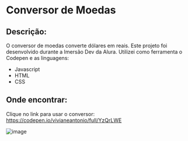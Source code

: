 # Conversor de Moedas

## Descrição:
O conversor de moedas converte dólares em reais.
Este projeto foi desenvolvido durante a Imersão Dev da Alura. Utilizei como ferramenta o Codepen e as linguagens:
- Javascript
- HTML
- CSS

## Onde encontrar:
Clique no link para usar o conversor: 
https://codepen.io/vivianeantonio/full/YzQrLWE

![image](https://user-images.githubusercontent.com/79110285/133354905-7712698d-d737-41f9-bf1a-4c1a247c89b6.png)
